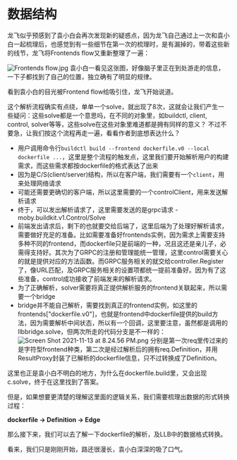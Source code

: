 # 数据结构

龙飞似乎预感到了袁小白会再次发现新的疑惑点，因为龙飞自己通过上一次和袁小白一起梳理后，也感觉到有一些细节在第一次的梳理时，是有漏掉的，带着这些新的线节，龙飞将Frontends flow又重新整理了一遍：

![Frontends flow.jpg](https://p1-juejin.byteimg.com/tos-cn-i-k3u1fbpfcp/084f0f1bbe4b4cde9aa9f1074b41b74b~tplv-k3u1fbpfcp-watermark.image?)
袁小白一看见这张图，好像脑子里正在到处游走的信息，一下子都找到了自己的位置，独立确有了明显的规律。

看到袁小白的目光被Frontend flow给吸引住，龙飞开始说道。

这个解析流程确实有点绕，单单一个solve，就出现了8次，这就会让我们产生一些疑问：这些solve都是一个意思吗，在不同的对象里，如buildctl, client, control, solver等等，这些solve在这些对象里难道都是拥有同样的意义？
不过不要急，让我们按这个流程再走一遍，看看作者到底想表达什么？

* 用户调用命令行`buildctl build --frontend dockerfile.v0 --local dockerfile ...`，这里是整个流程的触发点，这里我们要开始解析用户的构建需求，而这些需求都按dockerfile的格式表达了出来
* 因为是C/S(client/server)结构，所以在客户端，我们需要有一个`client`，用来处理网络请求
* 可能还需要更确切的客户端，所以这里需要的一个controlClient，用来发送解析请求
* 终于，可以发出解析请求了，这里需要发送的是grpc请求 - moby.buildkit.v1.Control/Solve
* 前端发出请求后，剩下的也就要交给后端了，这里后端为了处理好解析请求，需要做好充足的准备。比如需要准备好frontends实例，因为需求上需要支持多种不同的frontend，而dockerfile只是前端的一种，况且这还是亲儿子，必需得支持好。其次为了GRPC的注册和管理能统一管理，这里control需要关心的就是提供对应的方法函数。而GRPC服务相关的就交给controller.Register了，像URL匹配，及GRPC服务相关的设置项都统一提前准备好。因为有了这些准备，control成功接收了前端发来的解析请求。
* 为了正确解析，solver需要将真正提供解析服务的frontend关联起来，所以需要一个bridge
* bridge并不能自己解析，需要找到真正的frontend实例，如这里的frontends["dockerfile.v0"]，也就是frontend中dockerfile提供的build方法，因为需要解析中间状态，所以有一个回调，这里要注意，虽然都是调用的llbbridge.solve，但两次所走的代码分支是不一样的：
![Screen Shot 2021-11-13 at 8.24.56 PM.png](https://p9-juejin.byteimg.com/tos-cn-i-k3u1fbpfcp/612c497fbdca48789ef8c905f36ebefb~tplv-k3u1fbpfcp-watermark.image?)
分别是第一次req里传过来的是字符型frontend种类，第二次是经过解析后的拥有req.Definition，并用ResultProxy封装了已解析的dockerfile信息，只不过转换成了Definition。

这里也正是袁小白不明白的地方，为什么在dockerfile.build里，又会出现c.solve，终于在这里找到了答案。

但是，如果想要更清楚的理解这里面的逻辑关系，我们需要梳理出数据的形式转换过程：

**dockerfile -> Definition -> Edge**

那么接下来，我们可以去了解一下dockerfile的解析，及LLB中的数据格式转换。

看来，我们只是刚刚开始，路还很漫长，袁小白深深的吸了口气。
